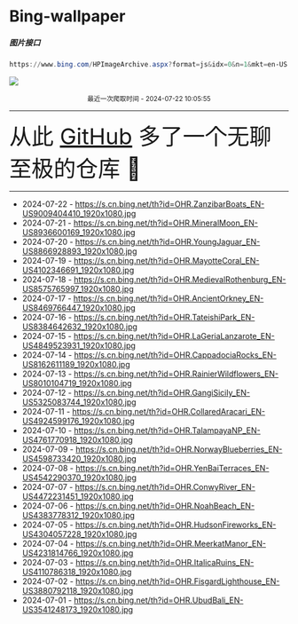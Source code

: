 # Bing-wallpaper

##### 图片接口

```powershell
https://www.bing.com/HPImageArchive.aspx?format=js&idx=0&n=1&mkt=en-US
```

 ![](https://s.cn.bing.net/th?id=OHR.ZanzibarBoats_EN-US9009404410_1920x1080.jpg)

<p align='center' >
    <small>
        最近一次爬取时间 - 2024-07-22 10:05:55
    </small>
    <br>
    <hr>
    <font size=7>
        <small>
           从此 <a href='https://github.com/'>GitHub</a> 多了一个无聊至极的仓库  🍳
        </small>
    </font>
    <hr>
</p>


- 2024-07-22 - https://s.cn.bing.net/th?id=OHR.ZanzibarBoats_EN-US9009404410_1920x1080.jpg 
- 2024-07-21 - https://s.cn.bing.net/th?id=OHR.MineralMoon_EN-US8936600169_1920x1080.jpg 
- 2024-07-20 - https://s.cn.bing.net/th?id=OHR.YoungJaguar_EN-US8866928893_1920x1080.jpg 
- 2024-07-19 - https://s.cn.bing.net/th?id=OHR.MayotteCoral_EN-US4102346691_1920x1080.jpg 
- 2024-07-18 - https://s.cn.bing.net/th?id=OHR.MedievalRothenburg_EN-US8575765997_1920x1080.jpg 
- 2024-07-17 - https://s.cn.bing.net/th?id=OHR.AncientOrkney_EN-US8469766447_1920x1080.jpg 
- 2024-07-16 - https://s.cn.bing.net/th?id=OHR.TateishiPark_EN-US8384642632_1920x1080.jpg 
- 2024-07-15 - https://s.cn.bing.net/th?id=OHR.LaGeriaLanzarote_EN-US4849523931_1920x1080.jpg 
- 2024-07-14 - https://s.cn.bing.net/th?id=OHR.CappadociaRocks_EN-US8162611189_1920x1080.jpg 
- 2024-07-13 - https://s.cn.bing.net/th?id=OHR.RainierWildflowers_EN-US8010104719_1920x1080.jpg 
- 2024-07-12 - https://s.cn.bing.net/th?id=OHR.GangiSicily_EN-US5325083744_1920x1080.jpg 
- 2024-07-11 - https://s.cn.bing.net/th?id=OHR.CollaredAracari_EN-US4924599176_1920x1080.jpg 
- 2024-07-10 - https://s.cn.bing.net/th?id=OHR.TalampayaNP_EN-US4761770918_1920x1080.jpg 
- 2024-07-09 - https://s.cn.bing.net/th?id=OHR.NorwayBlueberries_EN-US4598733420_1920x1080.jpg 
- 2024-07-08 - https://s.cn.bing.net/th?id=OHR.YenBaiTerraces_EN-US4542290370_1920x1080.jpg 
- 2024-07-07 - https://s.cn.bing.net/th?id=OHR.ConwyRiver_EN-US4472231451_1920x1080.jpg 
- 2024-07-06 - https://s.cn.bing.net/th?id=OHR.NoahBeach_EN-US4383778312_1920x1080.jpg 
- 2024-07-05 - https://s.cn.bing.net/th?id=OHR.HudsonFireworks_EN-US4304057228_1920x1080.jpg 
- 2024-07-04 - https://s.cn.bing.net/th?id=OHR.MeerkatManor_EN-US4231814766_1920x1080.jpg 
- 2024-07-03 - https://s.cn.bing.net/th?id=OHR.ItalicaRuins_EN-US4110786318_1920x1080.jpg 
- 2024-07-02 - https://s.cn.bing.net/th?id=OHR.FisgardLighthouse_EN-US3880792118_1920x1080.jpg 
- 2024-07-01 - https://s.cn.bing.net/th?id=OHR.UbudBali_EN-US3541248173_1920x1080.jpg 
